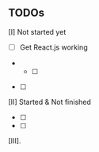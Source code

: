 ## TODOs

[I] Not started yet

- [ ] Get React.js working
- - [ ]
- [ ]

[II] Started & Not finished

- [ ]
- [ ]

[III].
